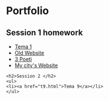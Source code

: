 <body>
    <h1>Portfolio</h1>
    <h2>Session 1 homework</h2>
    <ul>
    <li><a href="s1/t01.html" target="_blank">Tema 1 </a></li>
    <li><a href="s1/old-website.html" target="_blank"> Old Website </a></li>
    <li><a href="s1/trei-poeti-home-page.html" target="_blank"> 3 Poeti</a></li>
    <li><a href="s1/galati.html" target="_blank"> My city's Website</a></li>
    </ul>
    
    <h2>Session 2 </h2>
    <ul>
    <li><a href="t9.html">Tema 9</a></li>
    </ul>
</body>
</html>

